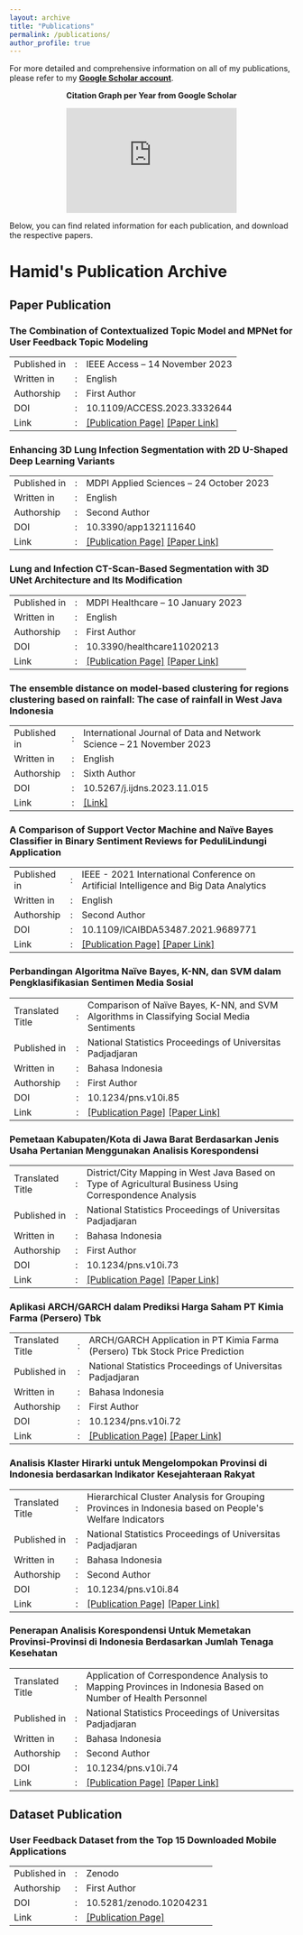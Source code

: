 ```yaml
---
layout: archive
title: "Publications"
permalink: /publications/
author_profile: true
---
```


For more detailed and comprehensive information on all of my publications, please refer to my **[Google Scholar account](https://scholar.google.com/citations?user=VtFoSwsAAAAJ&hl=en)**.

**<center> Citation Graph per Year from Google Scholar </center>**

<center>
<iframe width="302" height="186" seamless frameborder="0" scrolling="no" src="https://docs.google.com/spreadsheets/d/e/2PACX-1vSKmjxmBs_pogXpYW0tRjDJQMFdT2CueX9xRBaWt8LgjfUcRlponSrbPemVOb4RbBbfBavdtt0Kw0PX/pubchart?oid=843272523&amp;format=interactive"></iframe>
</center>


Below, you can find related information for each publication, and download the respective papers.

# Hamid's Publication Archive

## Paper Publication

### The Combination of Contextualized Topic Model and MPNet for User Feedback Topic Modeling
<table>
  <tr>
    <td>Published in</td>
    <td>:</td>
    <td>IEEE Access – 14 November 2023</td>
  </tr>
  <tr>
    <td>Written in</td>
    <td>:</td>
    <td>English</td>
  </tr>
  <tr>
    <td>Authorship</td>
    <td>:</td>
    <td>First Author</td>
  </tr>
   <tr>
    <td>DOI</td>
    <td>:</td>
    <td>10.1109/ACCESS.2023.3332644</td>
  </tr> 
   <tr>
    <td>Link</td>
    <td>:</td>
      <td><a href="https://doi.org/10.1109/ACCESS.2023.3332644">[Publication Page]</a> <a href="https://ieeexplore.ieee.org/stamp/stamp.jsp?tp=&arnumber=10318123">[Paper Link]</a> </td>
  </tr> 
</table>

### Enhancing 3D Lung Infection Segmentation with 2D U-Shaped Deep Learning Variants
<table>
  <tr>
    <td>Published in</td>
    <td>:</td>
    <td>MDPI Applied Sciences – 24 October 2023</td>
  </tr>
  <tr>
    <td>Written in</td>
    <td>:</td>
    <td>English</td>
  </tr>
  <tr>
    <td>Authorship</td>
    <td>:</td>
    <td>Second Author</td>
  </tr>
   <tr>
    <td>DOI</td>
    <td>:</td>
    <td>10.3390/app132111640</td>
  </tr> 
   <tr>
    <td>Link</td>
    <td>:</td>
      <td><a href="https://doi.org/10.3390/app132111640">[Publication Page]</a> <a href="https://www.mdpi.com/2076-3417/13/21/11640/pdf?version=1698164648">[Paper Link]</a> </td>
  </tr> 
</table>

### Lung and Infection CT-Scan-Based Segmentation with 3D UNet Architecture and Its Modification
<table>
  <tr>
    <td>Published in</td>
    <td>:</td>
    <td>MDPI Healthcare – 10 January 2023</td>
  </tr>
  <tr>
    <td>Written in</td>
    <td>:</td>
    <td>English</td>
  </tr>
  <tr>
    <td>Authorship</td>
    <td>:</td>
    <td>First Author</td>
  </tr>
   <tr>
    <td>DOI</td>
    <td>:</td>
    <td>10.3390/healthcare11020213</td>
  </tr> 
   <tr>
    <td>Link</td>
    <td>:</td>
      <td><a href="https://www.mdpi.com/2227-9032/11/2/213">[Publication Page]</a> <a href="https://www.mdpi.com/2227-9032/11/2/213/pdf?version=1673356647">[Paper Link]</a> </td>
  </tr> 
</table>

### The ensemble distance on model-based clustering for regions clustering based on rainfall: The case of rainfall in West Java Indonesia
<table>
  <tr>
    <td>Published in</td>
    <td>:</td>
    <td>International Journal of Data and Network Science – 21 November 2023</td>
  </tr>
  <tr>
    <td>Written in</td>
    <td>:</td>
    <td>English</td>
  </tr>
  <tr>
    <td>Authorship</td>
    <td>:</td>
    <td>Sixth Author</td>
  </tr>
   <tr>
    <td>DOI</td>
    <td>:</td>
    <td>10.5267/j.ijdns.2023.11.015</td>
  </tr> 
   <tr>
    <td>Link</td>
    <td>:</td>
      <td><a href="https://www.growingscience.com/ijds/online/ijdns_2023_215.pdf">[Link]</td>
  </tr> 
</table>

### A Comparison of Support Vector Machine and Naïve Bayes Classifier in Binary Sentiment Reviews for PeduliLindungi Application
<table>
  <tr>
    <td>Published in</td>
    <td>:</td>
    <td>IEEE - 2021 International Conference on Artificial Intelligence and Big Data Analytics</td>
  </tr>
  <tr>
    <td>Written in</td>
    <td>:</td>
    <td>English</td>
  </tr>
  <tr>
    <td>Authorship</td>
    <td>:</td>
    <td>Second Author</td>
  </tr>
   <tr>
    <td>DOI</td>
    <td>:</td>
    <td>10.1109/ICAIBDA53487.2021.9689771</td>
  </tr> 
   <tr>
    <td>Link</td>
    <td>:</td>
      <td><a href="https://ieeexplore.ieee.org/abstract/document/9689771">[Publication Page]</a> <a href="https://www.researchgate.net/profile/Mohammad-Asnawi/publication/358304786_A_Comparison_of_Support_Vector_Machine_and_Naive_Bayes_Classifier_in_Binary_Sentiment_Reviews_for_PeduliLindungi_Application/links/6480b098d702370600da4753/A-Comparison-of-Support-Vector-Machine-and-Naive-Bayes-Classifier-in-Binary-Sentiment-Reviews-for-PeduliLindungi-Application.pdf?_tp=eyJjb250ZXh0Ijp7ImZpcnN0UGFnZSI6InB1YmxpY2F0aW9uRGV0YWlsIiwicGFnZSI6InB1YmxpY2F0aW9uRGV0YWlsIn19">[Paper Link]</a> </td>
  </tr> 
</table>


### Perbandingan Algoritma Naïve Bayes, K-NN, dan SVM dalam Pengklasifikasian Sentimen Media Sosial
<table>
  <tr>
    <td>Translated Title</td>
    <td>:</td>
    <td>Comparison of Naïve Bayes, K-NN, and SVM Algorithms in Classifying Social Media Sentiments</td>
  </tr>
  <tr>
    <td>Published in</td>
    <td>:</td>
    <td>National Statistics Proceedings of Universitas Padjadjaran</td>
  </tr>
  <tr>
    <td>Written in</td>
    <td>:</td>
    <td>Bahasa Indonesia</td>
  </tr>
  <tr>
    <td>Authorship</td>
    <td>:</td>
    <td>First Author</td>
  </tr>
   <tr>
    <td>DOI</td>
    <td>:</td>
    <td>10.1234/pns.v10i.85</td>
  </tr> 
   <tr>
    <td>Link</td>
    <td>:</td>
      <td><a href="https://prosiding.statistics.unpad.ac.id/?journal=prosidingsns&page=article&op=view&path%5B%5D=85">[Publication Page]</a> <a href="https://www.researchgate.net/profile/Mohammad-Asnawi/publication/371369364_Perbandingan_Algoritma_Naive_Bayes_K-NN_dan_SVM_dalam_Pengklasifikasian_Sentimen_Media_Sosial/links/6480b404b3dfd73b776bc412/Perbandingan-Algoritma-Naive-Bayes-K-NN-dan-SVM-dalam-Pengklasifikasian-Sentimen-Media-Sosial.pdf">[Paper Link]</a> </td>
  </tr> 
</table>

### Pemetaan Kabupaten/Kota di Jawa Barat Berdasarkan Jenis Usaha Pertanian Menggunakan Analisis Korespondensi
<table>
  <tr>
    <td>Translated Title</td>
    <td>:</td>
    <td>District/City Mapping in West Java Based on Type of Agricultural Business Using Correspondence Analysis</td>
  </tr>
  <tr>
    <td>Published in</td>
    <td>:</td>
    <td>National Statistics Proceedings of Universitas Padjadjaran</td>
  </tr>
  <tr>
    <td>Written in</td>
    <td>:</td>
    <td>Bahasa Indonesia</td>
  </tr>
  <tr>
    <td>Authorship</td>
    <td>:</td>
    <td>First Author</td>
  </tr>
   <tr>
    <td>DOI</td>
    <td>:</td>
    <td>10.1234/pns.v10i.73</td>
  </tr> 
   <tr>
    <td>Link</td>
    <td>:</td>
      <td><a href="https://prosiding.statistics.unpad.ac.id/?journal=prosidingsns&page=article&op=view&path%5B%5D=73">[Publication Page]</a> <a href="https://www.researchgate.net/profile/Mohammad-Asnawi/publication/371369156_Pemetaan_KabupatenKota_di_Jawa_Barat_Berdasarkan_Jenis_Usaha_Pertanian_Menggunakan_Analisis_Korespondensi/links/6480b26679a722376516f6a8/Pemetaan-Kabupaten-Kota-di-Jawa-Barat-Berdasarkan-Jenis-Usaha-Pertanian-Menggunakan-Analisis-Korespondensi.pdf">[Paper Link]</a> </td>
  </tr> 
</table>

### Aplikasi ARCH/GARCH dalam Prediksi Harga Saham PT Kimia Farma (Persero) Tbk
<table>
  <tr>
    <td>Translated Title</td>
    <td>:</td>
    <td>ARCH/GARCH Application in PT Kimia Farma (Persero) Tbk Stock Price Prediction</td>
  </tr>
  <tr>
    <td>Published in</td>
    <td>:</td>
    <td>National Statistics Proceedings of Universitas Padjadjaran</td>
  </tr>
  <tr>
    <td>Written in</td>
    <td>:</td>
    <td>Bahasa Indonesia</td>
  </tr>
  <tr>
    <td>Authorship</td>
    <td>:</td>
    <td>First Author</td>
  </tr>
   <tr>
    <td>DOI</td>
    <td>:</td>
    <td>10.1234/pns.v10i.72</td>
  </tr> 
   <tr>
    <td>Link</td>
    <td>:</td>
      <td><a href="https://prosiding.statistics.unpad.ac.id/?journal=prosidingsns&page=article&op=view&path%5B%5D=72">[Publication Page]</a> <a href="https://www.researchgate.net/profile/Mohammad-Asnawi/publication/371368784_Aplikasi_ARCHGARCH_dalam_Prediksi_Harga_Saham_PT_Kimia_Farma_Persero_Tbk/links/6480b1e22cad460a1bfc388e/Aplikasi-ARCH-GARCH-dalam-Prediksi-Harga-Saham-PT-Kimia-Farma-Persero-Tbk.pdf">[Paper Link]</a> </td>
  </tr> 
</table>

### Analisis Klaster Hirarki untuk Mengelompokan Provinsi di Indonesia berdasarkan Indikator Kesejahteraan Rakyat
<table>
  <tr>
    <td>Translated Title</td>
    <td>:</td>
    <td>Hierarchical Cluster Analysis for Grouping Provinces in Indonesia based on People's Welfare Indicators </td>
  </tr>
  <tr>
    <td>Published in</td>
    <td>:</td>
    <td>National Statistics Proceedings of Universitas Padjadjaran</td>
  </tr>
  <tr>
    <td>Written in</td>
    <td>:</td>
    <td>Bahasa Indonesia</td>
  </tr>
  <tr>
    <td>Authorship</td>
    <td>:</td>
    <td>Second Author</td>
  </tr>
   <tr>
    <td>DOI</td>
    <td>:</td>
    <td>10.1234/pns.v10i.84</td>
  </tr> 
   <tr>
    <td>Link</td>
    <td>:</td>
      <td><a href="https://prosiding.statistics.unpad.ac.id/?journal=prosidingsns&page=article&op=view&path%5B%5D=84">[Publication Page]</a> <a href="https://scholar.google.com/scholar?hl=en&as_sdt=0%2C5&q=Analisis+Klaster+Hirarki+untuk+Mengelompokan+Provinsi+di+Indonesia+berdasarkan+Indikator+Kesejahteraan+Rakyat&btnG=#d=gs_cit&t=1692524603398&u=%2Fscholar%3Fq%3Dinfo%3AdTrfImecITsJ%3Ascholar.google.com%2F%26output%3Dcite%26scirp%3D0%26hl%3Did">[Paper Link]</a> </td>
  </tr> 
</table>

### Penerapan Analisis Korespondensi Untuk Memetakan Provinsi-Provinsi di Indonesia Berdasarkan Jumlah Tenaga Kesehatan
<table>
  <tr>
    <td>Translated Title</td>
    <td>:</td>
    <td>Application of Correspondence Analysis to Mapping Provinces in Indonesia Based on Number of Health Personnel</td>
  </tr>
  <tr>
    <td>Published in</td>
    <td>:</td>
    <td>National Statistics Proceedings of Universitas Padjadjaran</td>
  </tr>
  <tr>
    <td>Written in</td>
    <td>:</td>
    <td>Bahasa Indonesia</td>
  </tr>
  <tr>
    <td>Authorship</td>
    <td>:</td>
    <td>Second Author</td>
  </tr>
   <tr>
    <td>DOI</td>
    <td>:</td>
    <td>10.1234/pns.v10i.74</td>
  </tr> 
   <tr>
    <td>Link</td>
    <td>:</td>
      <td><a href="https://prosiding.statistics.unpad.ac.id/?journal=prosidingsns&page=article&op=view&path%5B%5D=84">[Publication Page]</a> <a href="https://www.researchgate.net/profile/Puspa-Rahmah/publication/360334061_Penerapan_Analisis_Korespondensi_Untuk_Memetakan_Provinsi-Provinsi_di_Indonesia_Berdasarkan_Jumlah_Tenaga_Kesehatan/links/6270a782b1ad9f66c89c3463/Penerapan-Analisis-Korespondensi-Untuk-Memetakan-Provinsi-Provinsi-di-Indonesia-Berdasarkan-Jumlah-Tenaga-Kesehatan.pdf">[Paper Link]</a> </td>
  </tr> 
</table>

## Dataset Publication

### User Feedback Dataset from the Top 15 Downloaded Mobile Applications
<table>
  <tr>
    <td>Published in</td>
    <td>:</td>
    <td>Zenodo</td>
  </tr>
  <tr>
    <td>Authorship</td>
    <td>:</td>
    <td>First Author</td>
  </tr>
   <tr>
    <td>DOI</td>
    <td>:</td>
    <td>10.5281/zenodo.10204231</td>
  </tr> 
   <tr>
    <td>Link</td>
    <td>:</td>
      <td><a href="https://zenodo.org/doi/10.5281/zenodo.10204231">[Publication Page]</a></td>
  </tr> 
</table>